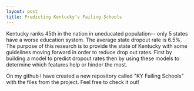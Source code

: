 ```yaml
---
layout: post
title: Predicting Kentucky's Failing Schools
---
```



Kentucky ranks 45th in the nation in uneducated population-- only 5 states have a worse education system. The average state dropout rate is 6.5%. The purpose of this research is to provide the state of Kentucky with some guidelines moving forward in order to reduce drop out rates. First by building a model to predict dropout rates then by using these models to determine which features help or hinder the most.

On my github I have created a new repository called "KY Failing Schools" with the files from the project. Feel free to check it out! 
